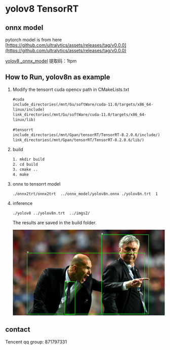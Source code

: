 # yolov8 TensorRT

## onnx model

pytorch model is from here  [https://github.com/ultralytics/assets/releases/tag/v0.0.0](https://github.com/ultralytics/assets/releases/tag/v0.0.0)

[yolov8 _onnx_model](https://pan.baidu.com/s/13JqhFB1uWhqzz_zSHAeO7Q)   提取码：1tpm

## How to Run, yolov8n as example

1. Modify the tensorrt cuda opencv path in CMakeLists.txt

   ```
   #cuda 
   include_directories(/mnt/Gu/softWare/cuda-11.0/targets/x86_64-linux/include)
   link_directories(/mnt/Gu/softWare/cuda-11.0/targets/x86_64-linux/lib)

   #tensorrt 
   include_directories(/mnt/Gpan/tensorRT/TensorRT-8.2.0.6/include/)
   link_directories(/mnt/Gpan/tensorRT/TensorRT-8.2.0.6/lib/)
   ```
2. build

   ```
   1. mkdir build
   2. cd build
   3. cmake ..
   4. make

   ```
3. onnx  to tensorrt model

   ```
   ./onnx2trt/onnx2trt  ../onnx_model/yolov8n.onnx ./yolov8n.trt  1

   ```
4. inference

   ```
   ./yolov8 ../yolov8n.trt  ../imgs2/
   ```

   The results are saved in the build folder.

   ![image](result/zidane.jpg)

## contact

Tencent qq group:  871797331
